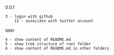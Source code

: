 0.0.1

    3 - login with github
        13 - associate with twitter account    
        
later

	4 - show content of README.md
	5 - show tree structure of root folder
	6 - show content of README.md in other folders
